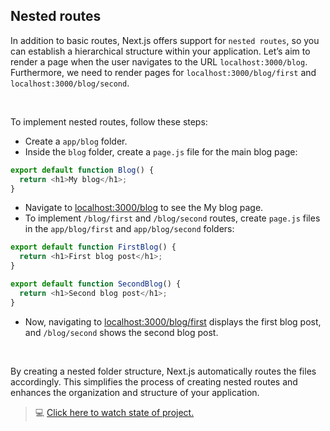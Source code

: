 ## Nested routes

In addition to basic routes, Next.js offers support for `nested routes`, so you can establish a hierarchical structure
within your application. Let’s aim to render a page when the user navigates to the URL `localhost:3000/blog`.
Furthermore,
we need to render pages for `localhost:3000/blog/first` and `localhost:3000/blog/second`.

&nbsp;
&nbsp;
&nbsp;

To implement nested routes, follow these steps:

+ Create a `app/blog` folder.
+ Inside the `blog` folder, create a `page.js` file for the main blog page:

```js
export default function Blog() {
  return <h1>My blog</h1>;
}
```

+ Navigate to <a href="http://localhost:3000/blog" target="_blank">localhost:3000/blog</a> to see the My blog page.
+ To implement `/blog/first` and `/blog/second` routes, create `page.js` files in the `app/blog/first` and
  `app/blog/second` folders:

```js
export default function FirstBlog() {
  return <h1>First blog post</h1>;
}
```

```js
export default function SecondBlog() {
  return <h1>Second blog post</h1>;
}
```

+ Now, navigating to <a href="http://localhost:3000/blog/first" target="_blank">localhost:3000/blog/first</a> displays
  the first blog post, and `/blog/second` shows the second blog post.

&nbsp;
&nbsp;
&nbsp;

By creating a nested folder structure, Next.js automatically routes the files accordingly. This simplifies the process of creating nested routes and enhances the organization and structure of your application.

> 💻 <a href="https://github.com/amirmvahed/next-dk-code/tree/02-nested-routes/app" target="_blank">Click here to watch state of project.</a>